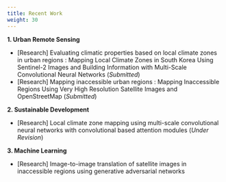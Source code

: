 ```yaml
---
title: Recent Work
weight: 30
---
```


**1. Urban Remote Sensing**
* [Research] Evaluating climatic properties based on local climate zones in urban regions : Mapping Local Climate Zones in South Korea Using Sentinel-2 Images and Building Information with Multi-Scale Convolutional Neural Networks (*Submitted*)
* [Research] Mapping inaccessible urban regions : Mapping Inaccessible Regions Using Very High Resolution Satellite Images and OpenStreetMap (*Submitted*)

**2. Sustainable Development**
* [Research] Local climate zone mapping using multi-scale convolutional neural networks with convolutional based attention modules (*Under Revision*)

**3. Machine Learning**
* [Research] Image-to-image translation of satellite images in inaccessible regions using generative adversarial networks
